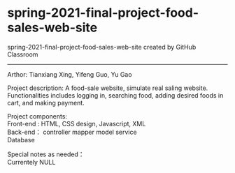 # spring-2021-final-project-food-sales-web-site
spring-2021-final-project-food-sales-web-site created by GitHub Classroom

-----------------------------------------------------------------------------------------------------------------
Arthor: Tianxiang Xing, Yifeng Guo, Yu Gao

Project description: A food-sale website, simulate real saling website. Functionalities includes logging in, searching food, adding desired foods in cart, and making payment.

Project components:   
Front-end : HTML, CSS design, Javascript, XML  
Back-end： controller mapper model service  
Database  

Special notes as needed：  
Currentely NULL

